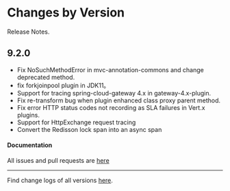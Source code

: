 Changes by Version
==================
Release Notes.

9.2.0
------------------

* Fix NoSuchMethodError in mvc-annotation-commons and change deprecated method.
* fix forkjoinpool plugin in JDK11。
* Support for tracing spring-cloud-gateway 4.x in gateway-4.x-plugin.
* Fix re-transform bug when plugin enhanced class proxy parent method.
* Fix error HTTP status codes not recording as SLA failures in Vert.x plugins. 
* Support for HttpExchange request tracing
* Convert the Redisson lock span into an async span

#### Documentation


All issues and pull requests are [here](https://github.com/apache/skywalking/milestone/204?closed=1)

------------------
Find change logs of all versions [here](changes).
